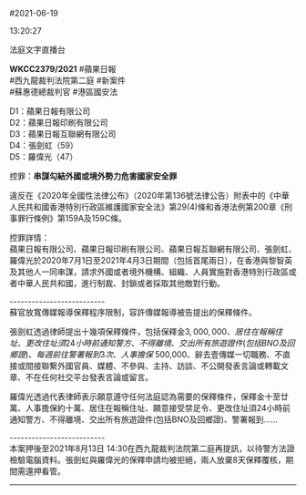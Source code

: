#2021-06-19


13:20:27

法庭文字直播台

**WKCC2379/2021** \#蘋果日報  
\#西九龍裁判法院第二庭 \#新案件  
\#蘇惠德總裁判官 \#港區國安法  
  
D1：蘋果日報有限公司  
D2：蘋果日報印刷有限公司  
D3：蘋果日報互聯網有限公司  
D4：張劍虹（59）  
D5：羅偉光（47）  
  
控罪：**串謀勾結外國或境外勢力危害國家安全罪**  
  
違反在《2020年全國性法律公布》（2020年第136號法律公告）附表中的《中華人民共和國香港特別行政區維護國家安全法》第29(4)條和香港法例第200章《刑事罪行條例》第159A及159C條。  
  
控罪詳情：  
蘋果日報有限公司、蘋果日報印刷有限公司、蘋果日報互聯網有限公司、張劍虹、羅偉光於2020年7月1日至2021年4月3日期間（包括首尾兩日），在香港與黎智英及其他人一同串謀，請求外國或者境外機構、組織、人員實施對香港特別行政區或者中華人民共和國，進行制裁、封鎖或者採取其他敵對行動。  
  
\--------------------------  
蘇官放寬傳媒報導保釋程序限制，容許傳媒報導被告提出的保釋條件。  
  
張劍虹透過律師提出十幾項保釋條件，包括保釋金$3,000,000、居住在報稱住址、更改住址須24小時前通知警方、不得離境、交出所有旅遊證件(包括BNO及回鄉證)、每週前往警署報到3次、人事擔保$ 500,000、辭去壹傳媒一切職務、不直接或間接聯繫外國官員、媒體、不參與、主持、訪談、不公開發表言論或轉載文章、不在任何社交平台發表言論或留言。  
  
羅偉光透過代表律師表示願意遵守任何法庭認為需要的保釋條件，保釋金十至廿萬、人事擔保約十萬、居住在報稱住址、願意接受禁足令、更改住址須24小時前通知警方、不得離境、交出所有旅遊證件(包括BNO及回鄉證)、警署報到……  
  
  
\--------------------------  
本案押後至2021年8月13日 14:30在西九龍裁判法院第二庭再提訊，以待警方法證檢驗電腦資料。張劍虹與羅偉光的保釋申請均被拒絕，兩人放棄8天保釋覆核，期間需還押看管。

---
      